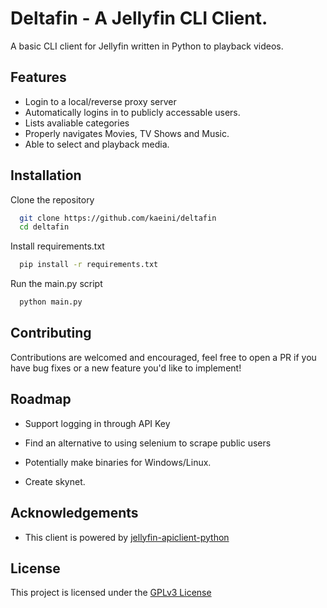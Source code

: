 
# Deltafin - A Jellyfin CLI Client.

A basic CLI client for Jellyfin written in Python to playback videos.


## Features

- Login to a local/reverse proxy server
- Automatically logins in to publicly accessable users.
- Lists avaliable categories
- Properly navigates Movies, TV Shows and Music.
- Able to select and playback media.




## Installation

Clone the repository

```bash
  git clone https://github.com/kaeini/deltafin
  cd deltafin
```

Install requirements.txt

```bash
  pip install -r requirements.txt
```

Run the main.py script
```bash
  python main.py
```


## Contributing

Contributions are welcomed and encouraged, feel free to open a PR if you have bug fixes or a new feature you'd like to implement!


## Roadmap

- Support logging in through API Key

- Find an alternative to using selenium to scrape public users

- Potentially make binaries for Windows/Linux.

- Create skynet.


## Acknowledgements

 - This client is powered by [jellyfin-apiclient-python](https://github.com/jellyfin/jellyfin-apiclient-python)



## License

This project is licensed under the [GPLv3 License](https://choosealicense.com/licenses/gpl-3.0/)

